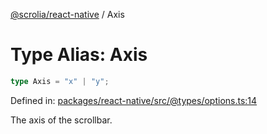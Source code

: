 [@scrolia/react-native](../README.md) / Axis

# Type Alias: Axis

```ts
type Axis = "x" | "y";
```

Defined in: [packages/react-native/src/@types/options.ts:14](https://github.com/scrolia/react-native/blob/1fb46d4d308667f54f560e30294f1e8f8e5e5b84/packages/react-native/src/@types/options.ts#L14)

The axis of the scrollbar.
